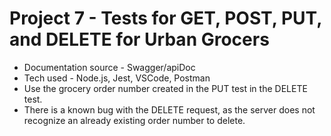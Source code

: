 # Project 7 - Tests for GET, POST, PUT, and DELETE for Urban Grocers
* Documentation source - Swagger/apiDoc
* Tech used - Node.js, Jest, VSCode, Postman
* Use the grocery order number created in the PUT test in the DELETE test.
* There is a known bug with the DELETE request, as the server does not recognize an already existing order number to delete.
